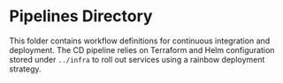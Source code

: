 # Pipelines Directory

This folder contains workflow definitions for continuous integration and deployment. The CD pipeline relies on Terraform and Helm configuration stored under `../infra` to roll out services using a rainbow deployment strategy.
